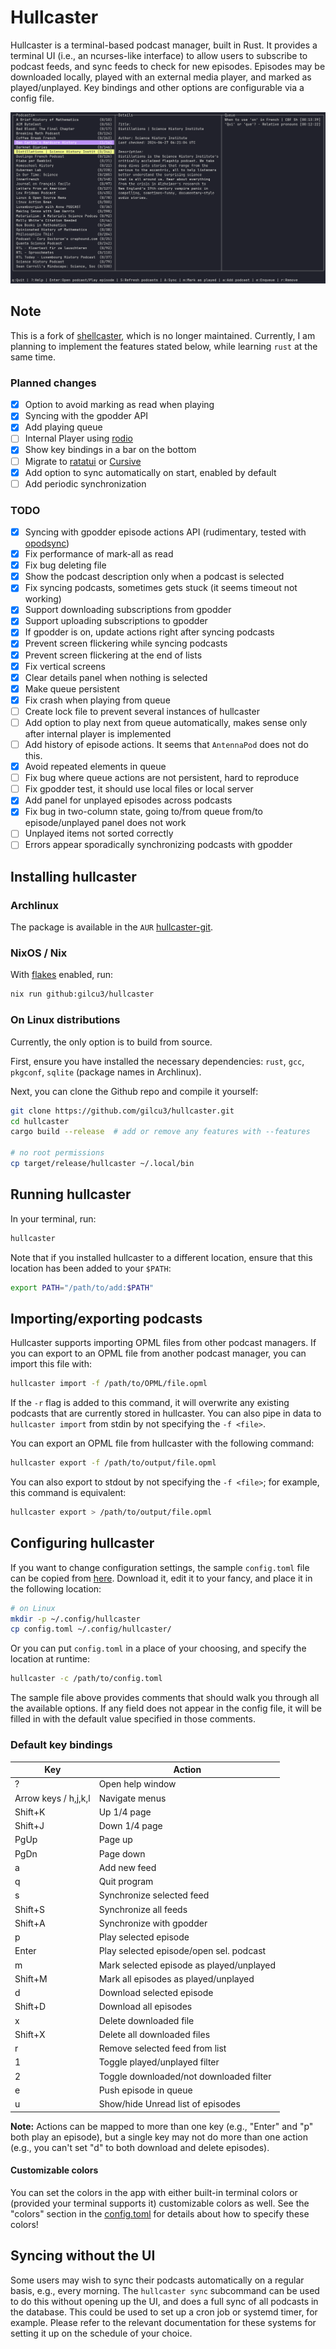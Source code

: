 # Hullcaster

Hullcaster is a terminal-based podcast manager, built in Rust. It provides a
terminal UI (i.e., an ncurses-like interface) to allow users to subscribe to
podcast feeds, and sync feeds to check for new episodes. Episodes may be
downloaded locally, played with an external media player, and marked as
played/unplayed. Key bindings and other options are configurable via a config
file.

![screen-gif](./assets/hullcaster.gif)

## Note

This is a fork of [shellcaster](https://github.com/jeff-hughes/shellcaster),
which is no longer maintained. Currently, I am planning to implement the
features stated below, while learning `rust` at the same time.

### Planned changes

- [x] Option to avoid marking as read when playing
- [x] Syncing with the gpodder API
- [x] Add playing queue
- [ ] Internal Player using [rodio](https://github.com/RustAudio/rodio)
- [x] Show key bindings in a bar on the bottom
- [ ] Migrate to [ratatui](https://ratatui.rs/) or
[Cursive](https://github.com/gyscos/cursive)
- [x] Add option to sync automatically on start, enabled by default
- [ ] Add periodic synchronization

### TODO

- [x] Syncing with gpodder episode actions API (rudimentary, tested with
  [opodsync](https://github.com/kd2org/opodsync))
- [x] Fix performance of mark-all as read
- [x] Fix bug deleting file
- [x] Show the podcast description only when a podcast is selected
- [x] Fix syncing podcasts, sometimes gets stuck (it seems timeout not working)
- [x] Support downloading subscriptions from gpodder
- [x] Support uploading subscriptions to gpodder
- [x] If gpodder is on, update actions right after syncing podcasts
- [x] Prevent screen flickering while syncing podcasts
- [x] Prevent screen flickering at the end of lists
- [x] Fix vertical screens
- [x] Clear details panel when nothing is selected
- [x] Make queue persistent
- [x] Fix crash when playing from queue
- [ ] Create lock file to prevent several instances of hullcaster
- [ ] Add option to play next from queue automatically, makes sense only after internal player is implemented
- [ ] Add history of episode actions. It seems that `AntennaPod` does not do this.
- [x] Avoid repeated elements in queue
- [ ] Fix bug where queue actions are not persistent, hard to reproduce
- [ ] Fix gpodder test, it should use local files or local server
- [x] Add panel for unplayed episodes across podcasts
- [x] Fix bug in two-column state, going to/from queue from/to episode/unplayed panel does not work
- [ ] Unplayed items not sorted correctly
- [ ] Errors appear sporadically synchronizing podcasts with gpodder

## Installing hullcaster

### Archlinux

The package is available in the `AUR` [hullcaster-git](https://aur.archlinux.org/packages/hullcaster-git).

### NixOS / Nix

With [flakes](https://wiki.nixos.org/wiki/Flakes) enabled, run:

```bash
nix run github:gilcu3/hullcaster
```

### On Linux distributions

Currently, the only option is to build from source.

First, ensure you have installed the necessary dependencies: `rust`, `gcc`,
`pkgconf`, `sqlite` (package names in Archlinux).

Next, you can clone the Github repo and compile it yourself:

```bash
git clone https://github.com/gilcu3/hullcaster.git
cd hullcaster
cargo build --release  # add or remove any features with --features

# no root permissions
cp target/release/hullcaster ~/.local/bin
```

## Running hullcaster

In your terminal, run:

```bash
hullcaster
```

Note that if you installed hullcaster to a different location, ensure that this
location has been added to your `$PATH`:

```bash
export PATH="/path/to/add:$PATH"
```

## Importing/exporting podcasts

Hullcaster supports importing OPML files from other podcast managers. If you can
export to an OPML file from another podcast manager, you can import this file
with:

```bash
hullcaster import -f /path/to/OPML/file.opml
```

If the `-r` flag is added to this command, it will overwrite any existing
podcasts that are currently stored in hullcaster. You can also pipe in data to
`hullcaster import` from stdin by not specifying the `-f <file>`.

You can export an OPML file from hullcaster with the following command:

```bash
hullcaster export -f /path/to/output/file.opml
```

You can also export to stdout by not specifying the `-f <file>`; for example,
this command is equivalent:

```bash
hullcaster export > /path/to/output/file.opml
```

## Configuring hullcaster

If you want to change configuration settings, the sample `config.toml` file can
be copied from
[here](https://raw.githubusercontent.com/gilcu3/hullcaster/master/config.toml).
Download it, edit it to your fancy, and place it in the following location:

```bash
# on Linux
mkdir -p ~/.config/hullcaster
cp config.toml ~/.config/hullcaster/
```

Or you can put `config.toml` in a place of your choosing, and specify the
location at runtime:

```bash
hullcaster -c /path/to/config.toml
```

The sample file above provides comments that should walk you through all the
available options. If any field does not appear in the config file, it will be
filled in with the default value specified in those comments.

### Default key bindings

| Key                               | Action                                   |
|-----------------------------------|------------------------------------------|
| ?                                 | Open help window                         |
| Arrow keys / h,j,k,l              | Navigate menus                           |
| Shift+K                           | Up 1/4 page                              |
| Shift+J                           | Down 1/4 page                            |
| PgUp                              | Page up                                  |
| PgDn                              | Page down                                |
| a                                 | Add new feed                             |
| q                                 | Quit program                             |
| s                                 | Synchronize selected feed                |
| Shift+S                           | Synchronize all feeds                    |
| Shift+A                           | Synchronize with gpodder                 |
| p                                 | Play selected episode                    |
| Enter                             | Play selected episode/open sel. podcast  |
| m                                 | Mark selected episode as played/unplayed |
| Shift+M                           | Mark all episodes as played/unplayed     |
| d                                 | Download selected episode                |
| Shift+D                           | Download all episodes                    |
| x                                 | Delete downloaded file                   |
| Shift+X                           | Delete all downloaded files              |
| r                                 | Remove selected feed from list           |
| 1                                 | Toggle played/unplayed filter            |
| 2                                 | Toggle downloaded/not downloaded filter  |
| e                                 | Push episode in queue                    |
| u                                 | Show/hide Unread list of episodes        |

**Note:** Actions can be mapped to more than one key (e.g., "Enter" and "p" both
play an episode), but a single key may not do more than one action (e.g., you
can't set "d" to both download and delete episodes).

#### Customizable colors

You can set the colors in the app with either built-in terminal colors or
(provided your terminal supports it) customizable colors as well. See the
"colors" section in the
[config.toml](https://github.com/gilcu3/hullcaster/blob/master/config.toml) for
details about how to specify these colors!

## Syncing without the UI

Some users may wish to sync their podcasts automatically on a regular basis,
e.g., every morning. The `hullcaster sync` subcommand can be used to do this
without opening up the UI, and does a full sync of all podcasts in the database.
This could be used to set up a cron job or systemd timer, for example. Please
refer to the relevant documentation for these systems for setting it up on the
schedule of your choice.
